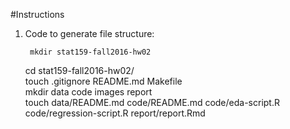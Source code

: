 #Instructions
1. Code to generate file structure:

        mkdir stat159-fall2016-hw02  
	cd stat159-fall2016-hw02/  
	touch .gitignore README.md Makefile  
	mkdir data code images report  
	touch data/README.md code/README.md code/eda-script.R code/regression-script.R report/report.Rmd
	
